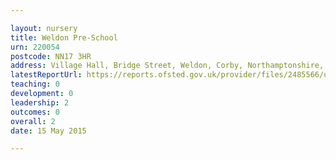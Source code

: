 ```yaml
---

layout: nursery
title: Weldon Pre-School
urn: 220054
postcode: NN17 3HR
address: Village Hall, Bridge Street, Weldon, Corby, Northamptonshire, NN17 3HR
latestReportUrl: https://reports.ofsted.gov.uk/provider/files/2485566/urn/220054.pdf
teaching: 0
development: 0
leadership: 2
outcomes: 0
overall: 2
date: 15 May 2015

---
```

